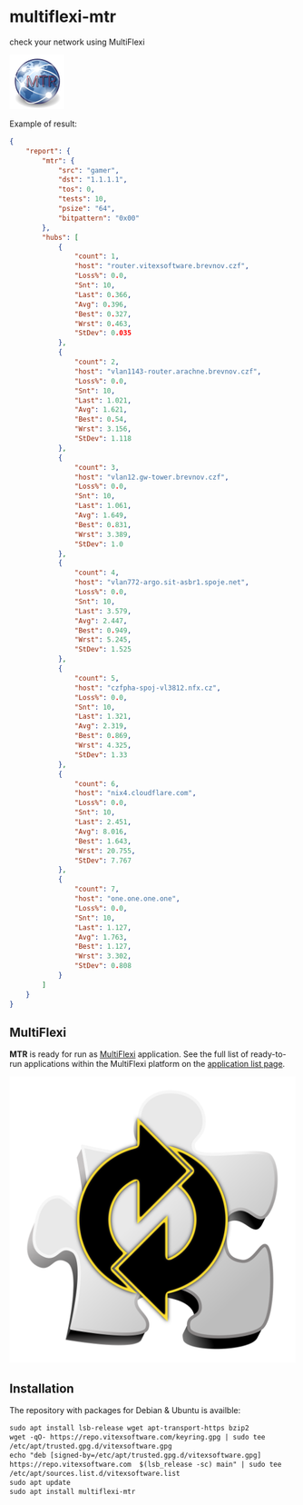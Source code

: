 # multiflexi-mtr

check your network using MultiFlexi

![MultiFlexi MTR](multiflexi/7492e4fe-0192-434b-b9c0-2497a360e17c.svg?raw=true)

Example of result:

```json
{
    "report": {
        "mtr": {
            "src": "gamer",
            "dst": "1.1.1.1",
            "tos": 0,
            "tests": 10,
            "psize": "64",
            "bitpattern": "0x00"
        },
        "hubs": [
            {
                "count": 1,
                "host": "router.vitexsoftware.brevnov.czf",
                "Loss%": 0.0,
                "Snt": 10,
                "Last": 0.366,
                "Avg": 0.396,
                "Best": 0.327,
                "Wrst": 0.463,
                "StDev": 0.035
            },
            {
                "count": 2,
                "host": "vlan1143-router.arachne.brevnov.czf",
                "Loss%": 0.0,
                "Snt": 10,
                "Last": 1.021,
                "Avg": 1.621,
                "Best": 0.54,
                "Wrst": 3.156,
                "StDev": 1.118
            },
            {
                "count": 3,
                "host": "vlan12.gw-tower.brevnov.czf",
                "Loss%": 0.0,
                "Snt": 10,
                "Last": 1.061,
                "Avg": 1.649,
                "Best": 0.831,
                "Wrst": 3.389,
                "StDev": 1.0
            },
            {
                "count": 4,
                "host": "vlan772-argo.sit-asbr1.spoje.net",
                "Loss%": 0.0,
                "Snt": 10,
                "Last": 3.579,
                "Avg": 2.447,
                "Best": 0.949,
                "Wrst": 5.245,
                "StDev": 1.525
            },
            {
                "count": 5,
                "host": "czfpha-spoj-vl3812.nfx.cz",
                "Loss%": 0.0,
                "Snt": 10,
                "Last": 1.321,
                "Avg": 2.319,
                "Best": 0.869,
                "Wrst": 4.325,
                "StDev": 1.33
            },
            {
                "count": 6,
                "host": "nix4.cloudflare.com",
                "Loss%": 0.0,
                "Snt": 10,
                "Last": 2.451,
                "Avg": 8.016,
                "Best": 1.643,
                "Wrst": 20.755,
                "StDev": 7.767
            },
            {
                "count": 7,
                "host": "one.one.one.one",
                "Loss%": 0.0,
                "Snt": 10,
                "Last": 1.127,
                "Avg": 1.763,
                "Best": 1.127,
                "Wrst": 3.302,
                "StDev": 0.808
            }
        ]
    }
}
```

## MultiFlexi

**MTR** is ready for run as [MultiFlexi](https://multiflexi.eu) application.
See the full list of ready-to-run applications within the MultiFlexi platform on the [application list page](https://www.multiflexi.eu/apps.php).

[![MultiFlexi App](https://github.com/VitexSoftware/MultiFlexi/blob/main/doc/multiflexi-app.svg)](https://www.multiflexi.eu/apps.php)

Installation
------------

The repository with packages for Debian & Ubuntu is availble:

```shell
sudo apt install lsb-release wget apt-transport-https bzip2
wget -qO- https://repo.vitexsoftware.com/keyring.gpg | sudo tee /etc/apt/trusted.gpg.d/vitexsoftware.gpg
echo "deb [signed-by=/etc/apt/trusted.gpg.d/vitexsoftware.gpg]  https://repo.vitexsoftware.com  $(lsb_release -sc) main" | sudo tee /etc/apt/sources.list.d/vitexsoftware.list
sudo apt update
sudo apt install multiflexi-mtr
```
